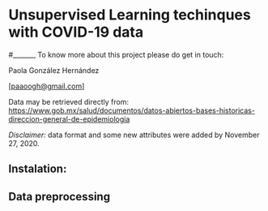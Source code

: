 # Unsupervised Learning techinques with COVID-19 data

#_______ To know more about this project please do get in touch:

Paola González Hernández

[paaoogh@gmail.com]


Data may be retrieved directly from: <https://www.gob.mx/salud/documentos/datos-abiertos-bases-historicas-direccion-general-de-epidemiologia>

*Disclaimer:* data format and some new attributes were added by November 27, 2020.  



## Instalation:

## Data preprocessing

## 
